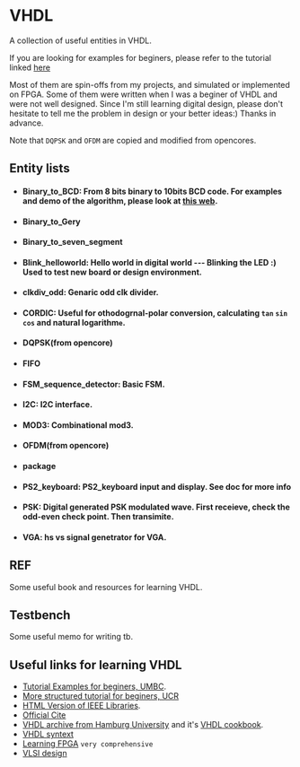 # VHDL
A collection of useful entities in VHDL. 

If you are looking for examples for beginers, please refer to the tutorial linked [here]( https://github.com/wangyipengw1p/VHDL/blob/master/README.md#useful-links-for-learning-vhdl)


Most of them are spin-offs from my projects, and simulated or implemented on FPGA. Some of them were written when I was a beginer of VHDL and were not well designed. Since I'm still learning digital design, please don't hesitate to tell me the problem in design or your better ideas:) 
Thanks in advance.

Note that ```DQPSK``` and ```OFDM``` are copied and  modified from opencores. 
## Entity lists
- #### Binary_to_BCD: From 8 bits binary to 10bits BCD code. For examples and demo of the algorithm, please look at [this web](http://www.johnloomis.org/ece314/notes/devices/binary_to_BCD/bin_to_bcd.html).
- #### Binary_to_Gery
- #### Binary_to_seven_segment
- #### Blink_helloworld: Hello world in digital world --- Blinking the LED :)  Used to test new board or design environment.
- #### clkdiv_odd: Genaric odd clk divider. 
- #### CORDIC: Useful for othodogrnal-polar conversion, calculating ```tan```  ```sin``` ```cos``` and natural logarithm```e```. 
- #### DQPSK(from opencore)
- #### FIFO
- #### FSM_sequence_detector: Basic FSM.
- #### I2C: I2C interface.
- #### MOD3: Combinational mod3.
- #### OFDM(from opencore)
- #### package
- #### PS2_keyboard: PS2_keyboard input and display. See doc for more info
- #### PSK: Digital generated PSK modulated wave. First receieve, check the odd-even check point. Then transimite.
- #### VGA: hs vs signal genetrator for VGA.

## REF 
Some useful book and resources for learning VHDL.

## Testbench
Some useful memo for writing tb.

## Useful links for learning VHDL
- [Tutorial Examples for beginers, UMBC](https://www.csee.umbc.edu/portal/help/VHDL/samples/samples.shtml).
- [More structured tutorial for beginers, UCR](http://esd.cs.ucr.edu/labs/tutorial/)
- [HTML Version of IEEE Libraries](https://www.cs.sfu.ca/~ggbaker/reference/std_logic/).
- [Official Cite](https://www.doulos.com/knowhow/vhdl_designers_guide/)
- [VHDL archive from Hamburg University](https://tams-www.informatik.uni-hamburg.de/vhdl/vhdl.html) and it's [VHDL cookbook](https://tams-www.informatik.uni-hamburg.de/vhdl/doc/cookbook/VHDL-Cookbook.pdf).
- [VHDL syntext](https://www.csee.umbc.edu/portal/help/VHDL/design.html)
- [Learning FPGA](https://www.fpga4fun.com/HDLtutorials.html) ```very comprehensive```
- [VLSI design](https://www.tutorialspoint.com/vlsi_design/index.htm)

